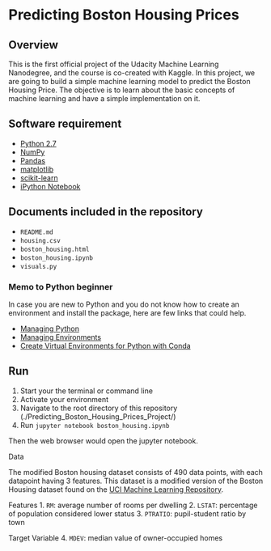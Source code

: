# Predicting Boston Housing Prices

## Overview
This is the first official project of the Udacity Machine Learning Nanodegree, and the course is co-created with Kaggle. In this project, we are going to build a simple machine learning model to predict the Boston Housing Price. The objective is to learn about the basic concepts of machine learning and have a simple implementation on it.


## Software requirement

- [Python 2.7](https://www.python.org/downloads/)
- [NumPy](http://www.numpy.org/)
- [Pandas](http://pandas.pydata.org)
- [matplotlib](http://matplotlib.org/)
- [scikit-learn](http://scikit-learn.org/stable/)
- [iPython Notebook](http://ipython.org/notebook.html)

## Documents included in the repository

- `README.md`
- `housing.csv`
- `boston_housing.html`
- `boston_housing.ipynb`
- `visuals.py`

### Memo to Python beginner
In case you are new to Python and you do not know how to create an environment and install the package, here are few links that could help.
- [Managing Python](http://conda.pydata.org/docs/py2or3.html)
- [Managing Environments](http://conda.pydata.org/docs/using/envs.html)
- [Create Virtual Environments for Python with Conda](https://uoa-eresearch.github.io/eresearch-cookbook/recipe/2014/11/20/conda/)

## Run 
1. Start your the terminal or command line
2. Activate your environment
3. Navigate to the root directory of this repository (./Predicting_Boston_Housing_Prices_Project/)
4. Run `jupyter notebook boston_housing.ipynb`

Then the web browser would open the jupyter notebook.

Data

The modified Boston housing dataset consists of 490 data points, with each datapoint having 3 features. This dataset is a modified version of the Boston Housing dataset found on the [UCI Machine Learning Repository](https://archive.ics.uci.edu/ml/datasets/Housing).

Features 1. `RM`: average number of rooms per dwelling 2. `LSTAT`: percentage of population considered lower status 3. `PTRATIO`: pupil-student ratio by town

Target Variable 4. `MDEV`: median value of owner-occupied homes